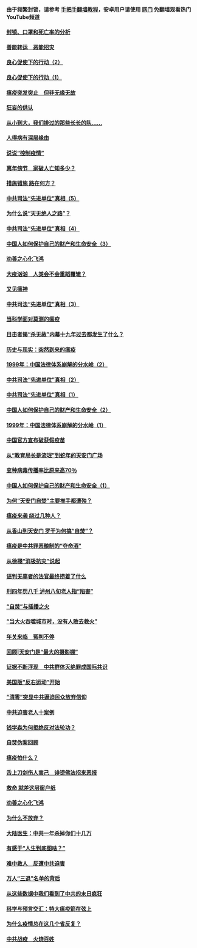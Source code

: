 #### 由于频繁封锁，请参考 [手把手翻墙教程](https://github.com/gfw-breaker/guides/wiki/)，安卓用户请使用 [网门](https://github.com/gfw-breaker/nogfw/blob/master/dl.md?t=03012200) 免翻墙观看热门YouTube频道 

#### [封锁、口罩和死亡率的分析](../pages/19/421495.md?t=03012200) 

#### [善能转运　恶能招灾](../pages/19/421334.md?t=03012200) 

#### [良心促使下的行动（2）](../pages/19/421361.md?t=03012200) 

#### [良心促使下的行动（1）](../pages/19/421302.md?t=03012200) 

#### [瘟疫突发突止　但非无缘无故](../pages/19/421281.md?t=03012200) 

#### [狂妄的供认](../pages/19/421199.md?t=03012200) 

#### [从小到大，我们排过的那些长长的队……](../pages/19/421243.md?t=03012200) 

#### [人得病有深层缘由](../pages/19/420864.md?t=03012200) 

#### [说说“控制疫情”](../pages/19/420831.md?t=03012200) 

#### [离年傍节　家破人亡知多少？](../pages/19/420563.md?t=03012200) 

#### [措施错施  路在何方？](../pages/19/420076.md?t=03012200) 

#### [中共司法“先进单位”真相（5）](../pages/19/419453.md?t=03012200) 

#### [为什么说“天无绝人之路”？](../pages/19/419618.md?t=03012200) 

#### [中共司法“先进单位”真相（4）](../pages/19/419452.md?t=03012200) 

#### [中国人如何保护自己的财产和生命安全（3）](../pages/19/419405.md?t=03012200) 

#### [劝善之心化飞鸿](../pages/19/418758.md?t=03012200) 

#### [大疫汹汹　人类会不会重蹈覆辙？](../pages/19/419691.md?t=03012200) 

#### [又见瘟神](../pages/19/419225.md?t=03012200) 

#### [中共司法“先进单位”真相（3）](../pages/19/419451.md?t=03012200) 

#### [当科学面对莫测的瘟疫](../pages/19/419625.md?t=03012200) 

#### [目击者揭“杀无赦”内幕十九年过去都发生了什么？](../pages/19/419617.md?t=03012200) 

#### [历史与现实：突然到来的瘟疫](../pages/19/419619.md?t=03012200) 

#### [1999年：中国法律体系崩解的分水岭（2）](../pages/19/419455.md?t=03012200) 

#### [中共司法“先进单位”真相（2）](../pages/19/419450.md?t=03012200) 

#### [中共司法“先进单位”真相（1）](../pages/19/419449.md?t=03012200) 

#### [中国人如何保护自己的财产和生命安全（2）](../pages/19/419404.md?t=03012200) 

#### [1999年：中国法律体系崩解的分水岭（1）](../pages/19/419454.md?t=03012200) 

#### [中国官方宣布破获假疫苗](../pages/19/419504.md?t=03012200) 

#### [从“教育局长是流氓”到蛇年的天安门广场](../pages/19/419470.md?t=03012200) 

#### [变种病毒传播率比原来高70％](../pages/19/419456.md?t=03012200) 

#### [中国人如何保护自己的财产和生命安全（1）](../pages/19/419403.md?t=03012200) 

#### [为何“天安门自焚”主要推手都遭殃？](../pages/19/419348.md?t=03012200) 

#### [瘟疫来袭 绕过几种人？](../pages/19/419349.md?t=03012200) 

#### [从香山到天安门 罗干为何搞“自焚”？](../pages/19/419270.md?t=03012200) 

#### [瘟疫是中共罪恶酿制的“夺命酒”](../pages/19/419223.md?t=03012200) 

#### [从徐栩“消极抗灾”说起](../pages/19/419224.md?t=03012200) 

#### [诬判无辜者的法官最终捞着了什么](../pages/19/419268.md?t=03012200) 

#### [刑四年罚八千 泸州八旬老人指“陷害”](../pages/19/419232.md?t=03012200) 

#### [“自焚”与插播之火](../pages/19/419226.md?t=03012200) 

#### [“当大火吞噬城市时，没有人敢去救火”](../pages/19/419077.md?t=03012200) 

#### [年关来临　冤判不停](../pages/19/419093.md?t=03012200) 

#### [回顾|天安门是“最大的摄影棚”](../pages/19/380866.md?t=03012200) 

#### [证据不断浮现　中共群体灭绝罪成国际共识](../pages/19/419031.md?t=03012200) 

#### [美国版“反右运动”开始](../pages/19/419030.md?t=03012200) 

#### [“清零”突显中共逼迫民众放弃信仰](../pages/19/418995.md?t=03012200) 

#### [中共迫害老人十案例](../pages/19/418831.md?t=03012200) 

#### [钱学森为何拒绝反对法轮功？](../pages/19/418905.md?t=03012200) 

#### [自焚伪案回顾](../pages/19/418799.md?t=03012200) 

#### [瘟疫怕什么？](../pages/19/418800.md?t=03012200) 

#### [舌上刀剑伤人害己　诽谤佛法招来恶报](../pages/19/418731.md?t=03012200) 

#### [救命 就差这层窗户纸](../pages/19/418706.md?t=03012200) 

#### [劝善之心化飞鸿](../pages/19/416766.md?t=03012200) 

#### [为什么不放弃？](../pages/19/418691.md?t=03012200) 

#### [大陆医生：中共一年杀掉你们十几万](../pages/19/418670.md?t=03012200) 

#### [有感于“人生到底图啥？”](../pages/19/418624.md?t=03012200) 

#### [难中救人　反遭中共迫害](../pages/19/418414.md?t=03012200) 

#### [万人“三退”名单的背后](../pages/19/418505.md?t=03012200) 

#### [从这些数据中我们看到了中共的末日疯狂](../pages/19/418420.md?t=03012200) 

#### [科学与预言交汇：特大瘟疫箭在弦上](../pages/19/418266.md?t=03012200) 

#### [为什么疫情总在这几个省反复？](../pages/19/418219.md?t=03012200) 

#### [中共战疫　火烧百姓](../pages/19/418220.md?t=03012200) 

